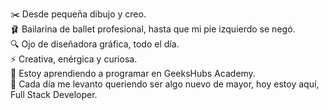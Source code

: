 ✂️ Desde pequeña dibujo y creo. <br>
🩰 Bailarina de ballet profesional, hasta que mi pie izquierdo se negó.<br>
🔍 Ojo de diseñadora gráfica, todo el día. <br>
⚡ Creativa, enérgica y curiosa. <br>
🌱 Estoy aprendiendo a programar en GeeksHubs Academy.<br>
💭 Cada día me levanto queriendo ser algo nuevo de mayor, hoy estoy aquí, Full Stack Developer.<br>